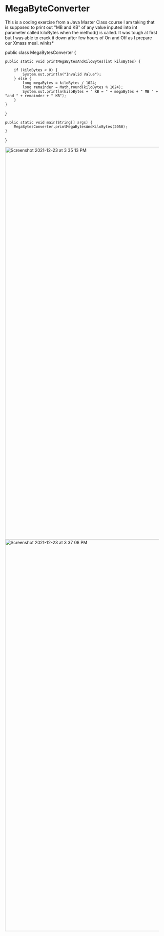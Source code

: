 # MegaByteConverter
This is a coding exercise from a Java Master Class course I am taking that is supposed to print out "MB and KB" of any value inputed into int parameter called  kiloBytes when the method() is called. It was tough at first but I was able to crack it down after few hours of On and Off as I prepare our Xmass meal.  winks* 


public class MegaBytesConverter {

    public static void printMegaBytesAndKiloBytes(int kiloBytes) {

        if (kiloBytes < 0) {
            System.out.println("Invalid Value");
        } else {
            long megaBytes = kiloBytes / 1024;
            long remainder = Math.round(kiloBytes % 1024);
            System.out.println(kiloBytes + " KB = " + megaBytes + " MB " + "and " + remainder + " KB");
        }
    }
}

    public static void main(String[] args) {
        MegaBytesConverter.printMegaBytesAndKiloBytes(2050);
    }
}


<img width="1280" alt="Screenshot 2021-12-23 at 3 35 13 PM" src="https://user-images.githubusercontent.com/96517341/147262233-399c203e-b76b-49e3-92cf-dd6fdef22f86.png">
<img width="1279" alt="Screenshot 2021-12-23 at 3 37 08 PM" src="https://user-images.githubusercontent.com/96517341/147262250-b18415a3-7607-4a4b-be77-e43f7988db04.png">


